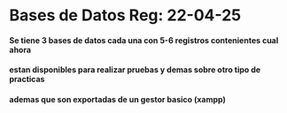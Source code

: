 # Bases de Datos Reg: 22-04-25 


#### Se tiene 3 bases de datos cada una con 5-6 registros contenientes cual ahora 
#### estan disponibles para realizar pruebas y demas sobre otro tipo de practicas
#### ademas que son exportadas de un gestor basico (xampp)

